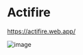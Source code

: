 # Actifire

https://actifire.web.app/

![image](https://user-images.githubusercontent.com/86998194/190666401-44029947-fe8e-4c3f-9599-8cd8276ab32b.png)
